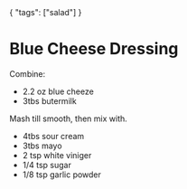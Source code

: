 <data>
{
  "tags": ["salad"]
}
</data>

# Blue Cheese Dressing

Combine: 

- 2.2 oz blue cheeze
- 3tbs butermilk

Mash till smooth, then mix with.

- 4tbs sour cream
- 3tbs mayo
- 2 tsp white viniger
- 1/4 tsp sugar
- 1/8 tsp garlic powder




